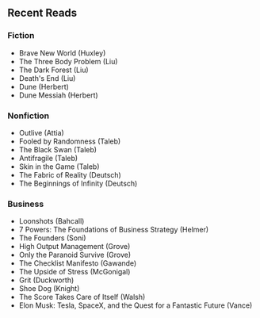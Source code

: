 ## Recent Reads

### Fiction

- Brave New World (Huxley)
- The Three Body Problem (Liu)
- The Dark Forest (Liu)
- Death's End (Liu)
- Dune (Herbert)
- Dune Messiah (Herbert)

### Nonfiction

- Outlive (Attia)
- Fooled by Randomness (Taleb)
- The Black Swan (Taleb)
- Antifragile (Taleb)
- Skin in the Game (Taleb)
- The Fabric of Reality (Deutsch)
- The Beginnings of Infinity (Deutsch)

### Business

- Loonshots (Bahcall)
- 7 Powers: The Foundations of Business Strategy (Helmer)
- The Founders (Soni)
- High Output Management (Grove)
- Only the Paranoid Survive (Grove)
- The Checklist Manifesto (Gawande)
- The Upside of Stress (McGonigal)
- Grit (Duckworth)
- Shoe Dog (Knight)
- The Score Takes Care of Itself (Walsh)
- Elon Musk: Tesla, SpaceX, and the Quest for a Fantastic Future (Vance)
